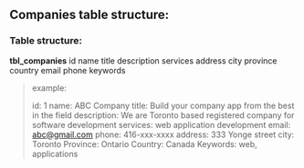 ## Companies table structure:

### Table structure: 

**tbl_companies**
id
name
title
description
services
address
city
province
country
email
phone
keywords

> example: 
>
> id: 1
> name: ABC Company
> title: Build your company app from the best in the field
> description: We are Toronto based registered company for software development
> services: web application development
> email: abc@gmail.com
> phone: 416-xxx-xxxx
> address: 333 Yonge street
> city: Toronto
> Province: Ontario
> Country: Canada
> Keywords: web, applications